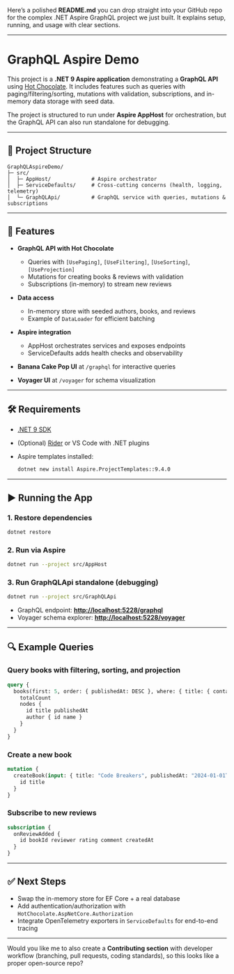 Here’s a polished **README.md** you can drop straight into your GitHub repo for the complex .NET Aspire GraphQL project we just built. It explains setup, running, and usage with clear sections.

---

# GraphQL Aspire Demo

This project is a **.NET 9 Aspire application** demonstrating a **GraphQL API** using [Hot Chocolate](https://chillicream.com/docs/hotchocolate/). It includes features such as queries with paging/filtering/sorting, mutations with validation, subscriptions, and in-memory data storage with seed data.

The project is structured to run under **Aspire AppHost** for orchestration, but the GraphQL API can also run standalone for debugging.

---

## 📂 Project Structure

```
GraphQLAspireDemo/
├─ src/
│  ├─ AppHost/             # Aspire orchestrator
│  ├─ ServiceDefaults/     # Cross-cutting concerns (health, logging, telemetry)
│  └─ GraphQLApi/          # GraphQL service with queries, mutations & subscriptions
```

---

## 🚀 Features

* **GraphQL API with Hot Chocolate**

  * Queries with `[UsePaging]`, `[UseFiltering]`, `[UseSorting]`, `[UseProjection]`
  * Mutations for creating books & reviews with validation
  * Subscriptions (in-memory) to stream new reviews
* **Data access**

  * In-memory store with seeded authors, books, and reviews
  * Example of `DataLoader` for efficient batching
* **Aspire integration**

  * AppHost orchestrates services and exposes endpoints
  * ServiceDefaults adds health checks and observability
* **Banana Cake Pop UI** at `/graphql` for interactive queries
* **Voyager UI** at `/voyager` for schema visualization

---

## 🛠️ Requirements

* [.NET 9 SDK](https://dotnet.microsoft.com/)
* (Optional) [Rider](https://www.jetbrains.com/rider/) or VS Code with .NET plugins
* Aspire templates installed:

  ```bash
  dotnet new install Aspire.ProjectTemplates::9.4.0
  ```

---

## ▶️ Running the App

### 1. Restore dependencies

```bash
dotnet restore
```

### 2. Run via Aspire

```bash
dotnet run --project src/AppHost
```

### 3. Run GraphQLApi standalone (debugging)

```bash
dotnet run --project src/GraphQLApi
```

* GraphQL endpoint: **[http://localhost:5228/graphql](http://localhost:5228/graphql)**
* Voyager schema explorer: **[http://localhost:5228/voyager](http://localhost:5228/voyager)**

---

## 🔍 Example Queries

### Query books with filtering, sorting, and projection

```graphql
query {
  books(first: 5, order: { publishedAt: DESC }, where: { title: { contains: "e" } }) {
    totalCount
    nodes {
      id title publishedAt
      author { id name }
    }
  }
}
```

### Create a new book

```graphql
mutation {
  createBook(input: { title: "Code Breakers", publishedAt: "2024-01-01T00:00:00Z", authorId: "PUT_AUTHOR_ID_HERE" }) {
    id title
  }
}
```

### Subscribe to new reviews

```graphql
subscription {
  onReviewAdded {
    id bookId reviewer rating comment createdAt
  }
}
```

---

## ✅ Next Steps

* Swap the in-memory store for EF Core + a real database
* Add authentication/authorization with `HotChocolate.AspNetCore.Authorization`
* Integrate OpenTelemetry exporters in `ServiceDefaults` for end-to-end tracing

---

Would you like me to also create a **Contributing section** with developer workflow (branching, pull requests, coding standards), so this looks like a proper open-source repo?

